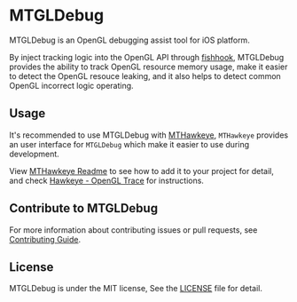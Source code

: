 # MTGLDebug

MTGLDebug is an OpenGL debugging assist tool for iOS platform.

By inject tracking logic into the OpenGL API through [fishhook](https://github.com/facebook/fishhook), MTGLDebug provides the ability to track OpenGL resource memory usage, make it easier to detect the OpenGL resouce leaking, and it also helps to detect common OpenGL incorrect logic operating.

## Usage

It's recommended to use MTGLDebug with [MTHawkeye](https://github.com/MTlab/MTHawkeye), `MTHawkeye` provides an user interface for `MTGLDebug` which make it easier to use during development.

View [MTHawkeye Readme](https://github.com/MTlab/MTHawkeye) to see how to add it to your project for detail, and check [Hawkeye - OpenGL Trace](https://github.com/MTlab/MTHawkeye) for instructions.

## Contribute to MTGLDebug

For more information about contributing issues or pull requests, see [Contributing Guide](./Contributing.md).

## License

MTGLDebug is under the MIT license, See the [LICENSE](./LICENSE) file for detail.
